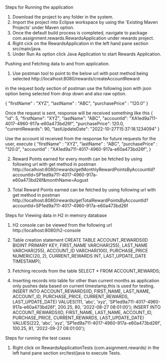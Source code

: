 Steps for Running the application

1. Download the project to any folder in the system.
2. Import the project into Eclipse workspace by using the 'Existing Maven Projects' under Maven option.
3. Once the default build process is completed, navigate to package com.assignment.rewards.RewardsApplication under rewards project.
4. Right cick on the RewardsApplication in the left hand pane section src/main/java.
5. Under Run As option click Java Application to start Rewards Application.


Pushing and Fetching data to and from application.
1. Use postman tool to point to the below url with post method being selected
http://localhost:8080/rewards/createAccountReward

in the request body section of postman use the following json with json option being selected from drop down and also raw option.

{
	"firstName" : "XYZ",
	"lastName" : "ABC",	
    "purchasePrice" : "120.0"
}

Once the request is sent, response will be received something like this
{
    "id": 5,
    "firstName": "XYZ",
    "lastName": "ABC",
    "accountId": "XA1ed9a711-4017-4960-917a-e60a473bd26f",
    "purchasePrice": 120.0,
    "currentRewards": 90,
    "lastUpdateDate": "2022-10-27T15:37:18.1234094"
}

Use the account id received from the response for future requests for the user, execute
{
	"firstName" : "XYZ",
	"lastName" : "ABC",	
    "purchasePrice" : "120.0",
	"accountId" : "XA1ed9a711-4017-4960-917a-e60a473bd26f",
}

2. Reward Points earned for every month can be fetched by using following url with get method in postman
http://localhost:8080/rewards/getMonthlyRewardPointsByAccountId?accountId=SP1ed9a711-4017-4960-917a-e60a473bd26f&monthName=August

3. Total Reward Points earned can be fetched by using following url with get method in postman
http://localhost:8080/rewards/getTotalRewardPointsByAccountId?accountId=SP1ed9a711-4017-4960-917a-e60a473bd26f



Steps for Viewing data in H2 in memory database
1. H2 console can be viewed from the following url
http://localhost:8080/h2-console

2. Table creation statement
CREATE TABLE ACCOUNT_REWARDS(ID BIGINT PRIMARY KEY, FIRST_NAME VARCHAR(255), LAST_NAME VARCHAR(255), ACCOUNT_ID VARCHAR(100), 
PURCHASE_PRICE NUMERIC(20, 2), CURRENT_REWARDS INT, LAST_UPDATE_DATE TIMESTAMP);

3. Fetching records from the table
SELECT * FROM ACCOUNT_REWARDS;

4. Inserting records into table for other than current months as application only pushes data based on current timestamp,this is 
used for testing.
INSERT INTO ACCOUNT_REWARDS(ID, FIRST_NAME, LAST_NAME, ACCOUNT_ID, 
PURCHASE_PRICE, CURRENT_REWARDS, LAST_UPDATE_DATE) VALUES(111, 'abc', 'xyz', 'SP1ed9a711-4017-4960-917a-e60a473bd26f', 200.25, 80, '2022-08-27 08:01:00');
INSERT INTO ACCOUNT_REWARDS(ID, FIRST_NAME, LAST_NAME, ACCOUNT_ID, 
PURCHASE_PRICE, CURRENT_REWARDS, LAST_UPDATE_DATE) VALUES(222, 'abc', 'xyz', 'SP1ed9a711-4017-4960-917a-e60a473bd26f', 100.25, 81, '2022-09-27 08:01:00');


Steps for running the test cases
1. Right click on RewardsApplicationTests (com.asignment.rewards) in the left hand pane section src/test/java to execute Tests.
